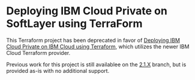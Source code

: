 # Deploying IBM Cloud Private on SoftLayer using TerraForm

This Terraform project has been deprecated in favor of [Deploying IBM Cloud Private on IBM Cloud using Terraform](https://github.com/ibm-cloud-architecture/terraform-icp-ibmcloud), which utilizes the newer IBM Cloud Terraform provider.

Previous work for this project is still availablee on the [2.1.X](tree/2.1.X) branch, but is provided as-is with no additional support.
